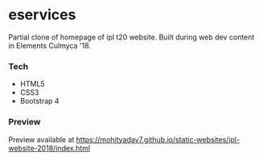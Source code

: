 # eservices
Partial clone of homepage of ipl t20 website. Built during web dev content in Elements Culmyca '18.

### Tech
* HTML5
* CSS3
* Bootstrap 4

### Preview
Preview available at https://mohityadav7.github.io/static-websites/ipl-website-2018/index.html
